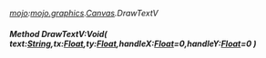 _[mojo](../../modules/mojo/mojo-module.md):[mojo.graphics](../../modules/mojo/mojo-graphics.md).[Canvas](../../modules/mojo/mojo-graphics-canvas.md).DrawTextV_
##### Method DrawTextV:Void( text:[String](../../modules/wonkey/wonkey-types-string.md),tx:[Float](../../modules/wonkey/wonkey-types-float.md),ty:[Float](../../modules/wonkey/wonkey-types-float.md),handleX:[Float](../../modules/wonkey/wonkey-types-float.md)=0,handleY:[Float](../../modules/wonkey/wonkey-types-float.md)=0 )
